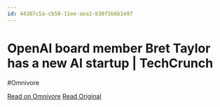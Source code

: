 ```yaml
---
id: 44307c5a-cb58-11ee-aea2-b38f5b6b1e97
---
```


# OpenAI board member Bret Taylor has a new AI startup | TechCrunch
#Omnivore

[Read on Omnivore](https://omnivore.app/me/open-ai-board-member-bret-taylor-has-a-new-ai-startup-tech-crunc-18da8810a3e)
[Read Original](https://techcrunch.com/2024/02/14/openai-board-member-bret-taylor-has-a-new-ai-startup/)

